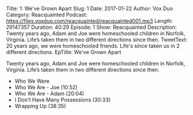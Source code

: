 Title: 1: We've Grown Apart
Slug: 1
Date: 2017-01-22
Author: Vox Duo
Category: Reacquainted
Podcast: https://files.voxduo.com/reacquainted/reacquainted001.mp3
Length: 29147357
Duration: 40:29
Episode: 1
Show: Reacquainted
Description: Twenty years ago, Adam and Joe were homeschooled children in Norfolk, Virginia. Life’s taken them in two different directions since then.
TweetText: 20 years ago, we were homeschooled friends. Life's since taken us in 2 different directions.
EpTitle: We've Grown Apart

Twenty years ago, Adam and Joe were homeschooled children in Norfolk, Virginia. Life’s taken them in two different directions since then.

* Who We Were
* Who We Are - Joe (10:52)
* Who We Are - Adam (20:04)
* I Don't Have Many Possessions (30:33)
* Wrapping Up (38:35)
